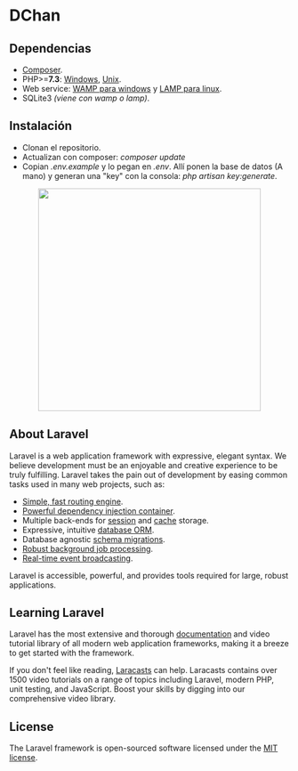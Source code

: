 # DChan
## Dependencias
- [Composer](https://getcomposer.org/).
- PHP>=**7.3**: [Windows](https://www.php.net/manual/es/install.windows.php), [Unix](https://linuxize.com/post/how-to-install-php-on-ubuntu-20-04/).
- Web service: [WAMP para windows](https://es.wikipedia.org/wiki/WAMP) y [LAMP para linux](https://es.wikipedia.org/wiki/LAMP).
- SQLite3 _(viene con wamp o lamp)_.

## Instalación
- Clonan el repositorio.
- Actualizan con composer: _composer update_
- Copian _.env.example_ y lo pegan en _.env_. Allí ponen la base de datos (A mano) y generan una "key" con la consola: _php artisan key:generate_.

<p align="center"><a href="https://laravel.com" target="_blank"><img src="https://raw.githubusercontent.com/laravel/art/master/logo-lockup/5%20SVG/2%20CMYK/1%20Full%20Color/laravel-logolockup-cmyk-red.svg" width="400"></a></p>

## About Laravel

Laravel is a web application framework with expressive, elegant syntax. We believe development must be an enjoyable and creative experience to be truly fulfilling. Laravel takes the pain out of development by easing common tasks used in many web projects, such as:

- [Simple, fast routing engine](https://laravel.com/docs/routing).
- [Powerful dependency injection container](https://laravel.com/docs/container).
- Multiple back-ends for [session](https://laravel.com/docs/session) and [cache](https://laravel.com/docs/cache) storage.
- Expressive, intuitive [database ORM](https://laravel.com/docs/eloquent).
- Database agnostic [schema migrations](https://laravel.com/docs/migrations).
- [Robust background job processing](https://laravel.com/docs/queues).
- [Real-time event broadcasting](https://laravel.com/docs/broadcasting).

Laravel is accessible, powerful, and provides tools required for large, robust applications.

## Learning Laravel

Laravel has the most extensive and thorough [documentation](https://laravel.com/docs) and video tutorial library of all modern web application frameworks, making it a breeze to get started with the framework.

If you don't feel like reading, [Laracasts](https://laracasts.com) can help. Laracasts contains over 1500 video tutorials on a range of topics including Laravel, modern PHP, unit testing, and JavaScript. Boost your skills by digging into our comprehensive video library.

## License

The Laravel framework is open-sourced software licensed under the [MIT license](https://opensource.org/licenses/MIT).